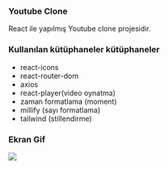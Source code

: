 <h3>Youtube Clone</h3>

React ile yapılmış Youtube clone projesidir.

<h3> Kullanılan kütüphaneler kütüphaneler</h3>

- react-icons
- react-router-dom
- axios
- react-player(video oynatma)
- zaman formatlama (moment)
- millify (sayı formatlama)
- tailwind (stillendirme)

<h3>Ekran Gif</h3>

![](yt_clone-1.gif)
